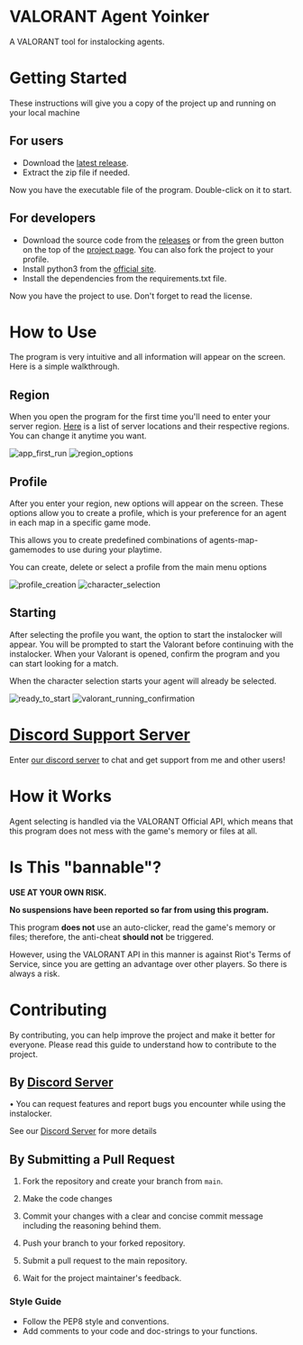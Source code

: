 # VALORANT Agent Yoinker
A VALORANT tool for instalocking agents.

# Getting Started
These instructions will give you a copy of the project up and running on your local machine

## For users
- Download the [latest release](https://github.com/deadly/valorant-agent-yoinker/releases).
- Extract the zip file if needed.

Now you have the executable file of the program. Double-click on it to start.

## For developers
- Download the source code from the [releases](https://github.com/deadly/valorant-agent-yoinker/releases) or from the green button on the top of the [project page](https://github.com/deadly/valorant-agent-yoinker). You can also fork the project to your profile.
- Install python3 from the [official site](https://www.python.org/).
- Install the dependencies from the requirements.txt file.

Now you have the project to use. Don't forget to read the license.

# How to Use
The program is very intuitive and all information will appear on the screen.
Here is a simple walkthrough.

## Region
When you open the program for the first time you'll need to enter your server region. [Here](https://support-valorant.riotgames.com/hc/en-us/articles/360055678634-Server-Select) is a list of server locations and their respective regions. You can change it anytime you want.

![app_first_run](images/app_first_run.png)
![region_options](images/region_options.png)

## Profile
After you enter your region, new options will appear on the screen.
These options allow you to create a profile, which is your preference for an agent in each map in a specific game mode. 

This allows you to create predefined combinations of agents-map-gamemodes to use during your playtime.

You can create, delete or select a profile from the main menu options

![profile_creation](images/profile_creation.png)
![character_selection](images/character_selection.png)

## Starting
After selecting the profile you want, the option to start the instalocker will appear. You will be prompted to start the Valorant before continuing with the instalocker. When your Valorant is opened, confirm the program and you can start looking for a match.

When the character selection starts your agent will already be selected.

![ready_to_start](images/ready_to_start.png)
![valorant_running_confirmation](images/valorant_running_confirmation.png)

# [Discord Support Server](https://discord.gg/faeM7p92pz)
Enter [our discord server](https://discord.gg/faeM7p92pz) to chat and get support from me and other users!


# How it Works
Agent selecting is handled via the VALORANT Official API, which means that this program does not mess with the game's memory or files at all.

# Is This "bannable"?
**USE AT YOUR OWN RISK.**

**No suspensions have been reported so far from using this program.**

This program **does not** use an auto-clicker, read the game's memory or files; therefore, the anti-cheat **should not** be triggered.

However, using the VALORANT API in this manner is against Riot's Terms of Service, since you are getting an advantage over other players. So there is always a risk.

# Contributing
By contributing, you can help improve the project and make it better for everyone. Please read this guide to understand how to contribute to the project.

## By [Discord Server](https://discord.gg/faeM7p92pz)
• You can request features and report bugs you encounter while using the instalocker.

See our [Discord Server](https://discord.gg/faeM7p92pz) for more details


## By Submitting a Pull Request

1. Fork the repository and create your branch from `main`.

2. Make the code changes

3. Commit your changes with a clear and concise commit message including the reasoning behind them.

4. Push your branch to your forked repository.

5. Submit a pull request to the main repository.

6. Wait for the project maintainer's feedback.

### Style Guide

- Follow the PEP8 style and conventions.
- Add comments to your code and doc-strings to your functions.

